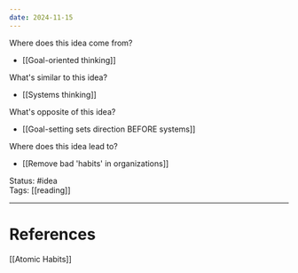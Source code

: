```yaml
---
date: 2024-11-15
---
```

Where does this idea come from?  
- [[Goal-oriented thinking]]  

What's similar to this idea?  
- [[Systems thinking]]  

What's opposite of this idea?  
- [[Goal-setting sets direction BEFORE systems]]  

Where does this idea lead to?  
- [[Remove bad 'habits' in organizations]]

Status: #idea  
Tags:  [[reading]]

---
# References
[[Atomic Habits]]